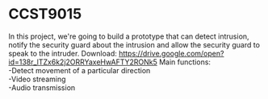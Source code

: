 # CCST9015
In this project, we're going to build a prototype that can detect intrusion, notify the security guard about the intrusion and allow the security guard to speak to the intruder.
Download: https://drive.google.com/open?id=138r_lTZx6k2j2ORRYaxeHwAFTY2RONk5
Main functions:\
  -Detect movement of a particular direction\
  -Video streaming\
  -Audio transmission

